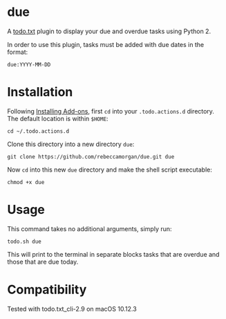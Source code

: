 # due
A [todo.txt](http://todotxt.com/) plugin to display your due and overdue tasks using Python 2.

In order to use this plugin, tasks must be added with due dates in the format:
```
due:YYYY-MM-DD
```

# Installation

Following [Installing Add-ons](https://github.com/ginatrapani/todo.txt-cli/wiki/Creating-and-Installing-Add-ons), first `cd`
into your `.todo.actions.d` directory. The default location is within `$HOME`:
```
cd ~/.todo.actions.d
```

Clone this directory into a new directory `due`:
```
git clone https://github.com/rebeccamorgan/due.git due
```

Now `cd` into this new `due` directory and make the shell script executable:
```
chmod +x due
```

# Usage
This command takes no additional arguments, simply run:
```
todo.sh due
```

This will print to the terminal in separate blocks tasks that are overdue and those that are due today.

# Compatibility
Tested with todo.txt_cli-2.9 on macOS 10.12.3

